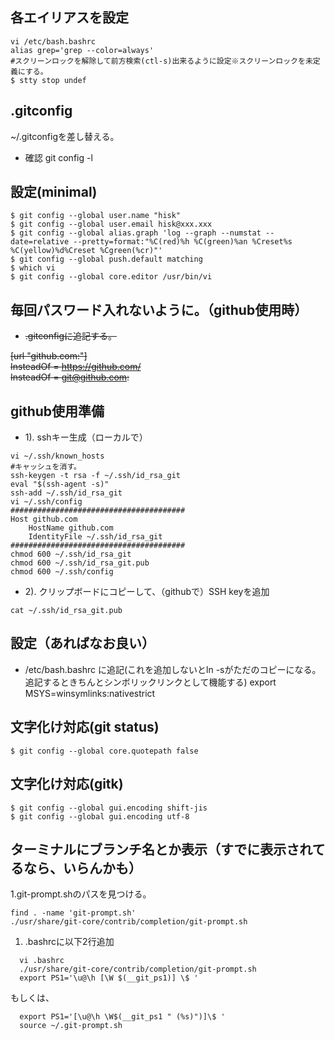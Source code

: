 ## 各エイリアスを設定
```
vi /etc/bash.bashrc
alias grep='grep --color=always'
#スクリーンロックを解除して前方検索(ctl-s)出来るように設定※スクリーンロックを未定義にする。
$ stty stop undef
```
## .gitconfig
~/.gitconfigを差し替える。
- 確認
git config -l

## 設定(minimal)


```
$ git config --global user.name "hisk"
$ git config --global user.email hisk@xxx.xxx
$ git config --global alias.graph 'log --graph --numstat --date=relative --pretty=format:"%C(red)%h %C(green)%an %Creset%s %C(yellow)%d%Creset %Cgreen(%cr)"'
$ git config --global push.default matching
$ which vi
$ git config --global core.editor /usr/bin/vi

```

## 毎回パスワード入れないように。（github使用時）
- ~~.gitconfigに追記する。~~

~~[url "github.com:"]~~  
    ~~InsteadOf = https://github.com/~~  
    ~~InsteadOf = git@github.com:~~  

## github使用準備
- 1). sshキー生成（ローカルで）

```
vi ~/.ssh/known_hosts
#キャッシュを消す。
ssh-keygen -t rsa -f ~/.ssh/id_rsa_git
eval "$(ssh-agent -s)"
ssh-add ~/.ssh/id_rsa_git
vi ~/.ssh/config
#######################################
Host github.com
    HostName github.com
    IdentityFile ~/.ssh/id_rsa_git
#######################################
chmod 600 ~/.ssh/id_rsa_git
chmod 600 ~/.ssh/id_rsa_git.pub
chmod 600 ~/.ssh/config
```

- 2). クリップボードにコピーして、（githubで）SSH keyを追加  

```
cat ~/.ssh/id_rsa_git.pub
```

## 設定（あればなお良い）
- /etc/bash.bashrc に追記(これを追加しないとln -sがただのコピーになる。追記するときちんとシンボリックリンクとして機能する)
export MSYS=winsymlinks:nativestrict

## 文字化け対応(git status)

```
$ git config --global core.quotepath false
```

## 文字化け対応(gitk)

```
$ git config --global gui.encoding shift-jis
$ git config --global gui.encoding utf-8
```

## ターミナルにブランチ名とか表示（すでに表示されてるなら、いらんかも）

1.git-prompt.shのパスを見つける。

```
find . -name 'git-prompt.sh'
./usr/share/git-core/contrib/completion/git-prompt.sh
```

1. .bashrcに以下2行追加

```
  vi .bashrc
  ./usr/share/git-core/contrib/completion/git-prompt.sh
  export PS1='\u@\h [\W $(__git_ps1)] \$ '
```

もしくは、
```
  export PS1='[\u@\h \W$(__git_ps1 " (%s)")]\$ '
  source ~/.git-prompt.sh
```


